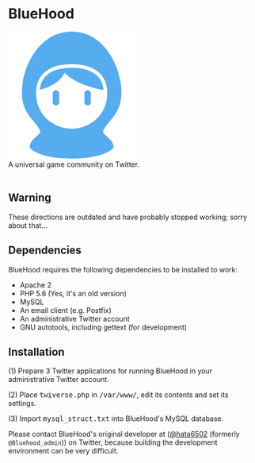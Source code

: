 # BlueHood
<img src="https://github.com/cooljeanius/bluehood-main/blob/master/img/twiverse/default.png"><br>
A universal game community on Twitter. <br>
<br>

## Warning
These directions are outdated and have probably stopped working; sorry about that...

## Dependencies
BlueHood requires the following dependencies to be installed to work:
<ul>
  <li>Apache 2</li>
  <li>PHP 5.6 (Yes, it's an old version)</li>
  <li>MySQL</li>
  <li>An email client (e.g. Postfix)</li>
  <li>An administrative Twitter account</li>
  <li>GNU autotools, including gettext (for development)</li>
</ul>

## Installation
<p>(1) Prepare 3 Twitter applications for running BlueHood in your administrative Twitter account.</p>
<p>(2) Place <tt>twiverse.php</tt> in <tt>/var/www/</tt>, edit its contents and set its settings. </p>
<p>(3) Import <tt>mysql_struct.txt</tt> into BlueHood's MySQL database. </p>

Please contact BlueHood's original developer at (<a href="https://twitter.com/hata6502">@hata6502</a> (formerly `@Bluehood_admin`)) on Twitter, because building the development environment can be very difficult.

